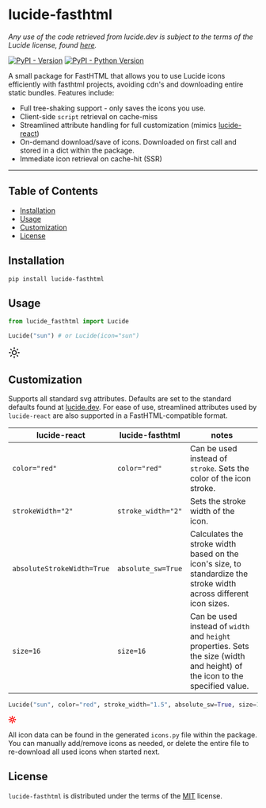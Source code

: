 # lucide-fasthtml

*Any use of the code retrieved from lucide.dev is subject to the terms of the Lucide license, found [here](https://lucide.dev/license).*

[![PyPI - Version](https://img.shields.io/pypi/v/lucide-fasthtml.svg)](https://pypi.org/project/lucide-fasthtml)
[![PyPI - Python Version](https://img.shields.io/pypi/pyversions/lucide-fasthtml.svg)](https://pypi.org/project/lucide-fasthtml)

A small package for FastHTML that allows you to use Lucide icons efficiently with fasthtml projects, avoiding cdn's and downloading entire static bundles. Features include:

- Full tree-shaking support - only saves the icons you use. 
- Client-side `script` retrieval on cache-miss
- Streamlined attribute handling for full customization (mimics [lucide-react](https://lucide.dev/guide/packages/lucide-react))
- On-demand download/save of icons. Downloaded on first call and stored in a dict within the package.
- Immediate icon retrieval on cache-hit (SSR)
-----

## Table of Contents

- [Installation](#installation)
- [Usage](#usage)
- [Customization](#customization)
- [License](#license)

## Installation

```console
pip install lucide-fasthtml
```

## Usage

```python
from lucide_fasthtml import Lucide

Lucide("sun") # or Lucide(icon="sun")
```
<svg xmlns="http://www.w3.org/2000/svg" width="24" height="24" viewBox="0 0 24 24" fill="none" stroke="currentColor" stroke-width="2" stroke-linecap="round" stroke-linejoin="round" class="lucide lucide-sun"><circle cx="12" cy="12" r="4"/><path d="M12 2v2"/><path d="M12 20v2"/><path d="m4.93 4.93 1.41 1.41"/><path d="m17.66 17.66 1.41 1.41"/><path d="m2 12h2"/><path d="m20 12h2"/><path d="m6.34 17.66-1.41 1.41"/><path d="m19.07 4.93-1.41 1.41"/></svg>

## Customization

Supports all standard svg attributes. Defaults are set to the standard defaults found at [lucide.dev](https://lucide.dev). For ease of use, streamlined attributes used by `lucide-react` are also supported in a FastHTML-compatible format.

| lucide-react | lucide-fasthtml | notes |
| ------------- | --------------- | ----- |
| `color="red"` | `color="red"` | Can be used instead of `stroke`. Sets the color of the icon stroke. |
| `strokeWidth="2"` | `stroke_width="2"` | Sets the stroke width of the icon. |
| `absoluteStrokeWidth=True` | `absolute_sw=True` | Calculates the stroke width based on the icon's size, to standardize the stroke width across different icon sizes. |
| `size=16` | `size=16` | Can be used instead of `width` and `height` properties. Sets the size (width and height) of the icon to the specified value. |

```python
Lucide("sun", color="red", stroke_width="1.5", absolute_sw=True, size=16)
```
<svg xmlns="http://www.w3.org/2000/svg" width="16" height="16" viewBox="0 0 24 24" fill="none" stroke="red" stroke-width="3" stroke-linecap="round" stroke-linejoin="round"><circle cx="12" cy="12" r="4"/><path d="M12 2v2"/><path d="M12 20v2"/><path d="m4.93 4.93 1.41 1.41"/><path d="m17.66 17.66 1.41 1.41"/><path d="m2 12h2"/><path d="m20 12h2"/><path d="m6.34 17.66-1.41 1.41"/><path d="m19.07 4.93-1.41 1.41"/></svg>

All icon data can be found in the generated `icons.py` file within the package. You can manually add/remove icons as needed, or delete the entire file to re-download all used icons when started next.

## License

`lucide-fasthtml` is distributed under the terms of the [MIT](https://spdx.org/licenses/MIT.html) license.
